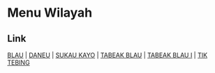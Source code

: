 # Menu Wilayah

## Link

[BLAU](https://github.com/gigit-pemilu/pemilu-2024-17-bengkulu/tree/main/pilpres/hitung-suara/sub/17-bengkulu/sub/07-lebong/sub/02-lebong-atas/sub/2012-blau)
 | 
[DANEU](https://github.com/gigit-pemilu/pemilu-2024-17-bengkulu/tree/main/pilpres/hitung-suara/sub/17-bengkulu/sub/07-lebong/sub/02-lebong-atas/sub/2008-daneu)
 | 
[SUKAU KAYO](https://github.com/gigit-pemilu/pemilu-2024-17-bengkulu/tree/main/pilpres/hitung-suara/sub/17-bengkulu/sub/07-lebong/sub/02-lebong-atas/sub/2001-sukau-kayo)
 | 
[TABEAK BLAU](https://github.com/gigit-pemilu/pemilu-2024-17-bengkulu/tree/main/pilpres/hitung-suara/sub/17-bengkulu/sub/07-lebong/sub/02-lebong-atas/sub/2005-tabeak-blau)
 | 
[TABEAK BLAU I](https://github.com/gigit-pemilu/pemilu-2024-17-bengkulu/tree/main/pilpres/hitung-suara/sub/17-bengkulu/sub/07-lebong/sub/02-lebong-atas/sub/2006-tabeak-blau-i)
 | 
[TIK TEBING](https://github.com/gigit-pemilu/pemilu-2024-17-bengkulu/tree/main/pilpres/hitung-suara/sub/17-bengkulu/sub/07-lebong/sub/02-lebong-atas/sub/2004-tik-tebing)

